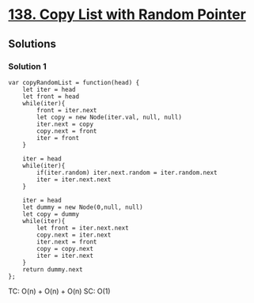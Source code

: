 # [138. Copy List with Random Pointer](https://leetcode.com/problems/copy-list-with-random-pointer/)

## Solutions

### Solution 1

```
var copyRandomList = function(head) {
    let iter = head
    let front = head
    while(iter){
        front = iter.next
        let copy = new Node(iter.val, null, null)
        iter.next = copy
        copy.next = front
        iter = front
    }
    
    iter = head
    while(iter){
        if(iter.random) iter.next.random = iter.random.next
        iter = iter.next.next
    }
    
    iter = head
    let dummy = new Node(0,null, null)
    let copy = dummy
    while(iter){
        let front = iter.next.next
        copy.next = iter.next
        iter.next = front
        copy = copy.next
        iter = iter.next
    }
    return dummy.next
};
```

TC: O(n) + O(n) + O(n)
SC: O(1)